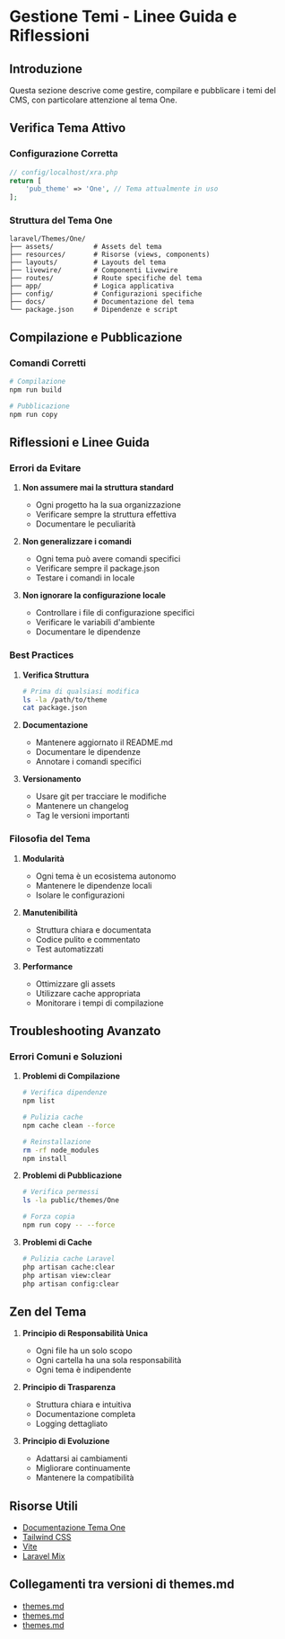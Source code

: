 # Gestione Temi - Linee Guida e Riflessioni

## Introduzione

Questa sezione descrive come gestire, compilare e pubblicare i temi del CMS, con particolare attenzione al tema One.

## Verifica Tema Attivo

### Configurazione Corretta
```php
// config/localhost/xra.php
return [
    'pub_theme' => 'One', // Tema attualmente in uso
];
```

### Struttura del Tema One
```
laravel/Themes/One/
├── assets/          # Assets del tema
├── resources/       # Risorse (views, components)
├── layouts/         # Layouts del tema
├── livewire/        # Componenti Livewire
├── routes/          # Route specifiche del tema
├── app/             # Logica applicativa
├── config/          # Configurazioni specifiche
├── docs/            # Documentazione del tema
└── package.json     # Dipendenze e script
```

## Compilazione e Pubblicazione

### Comandi Corretti
```bash
# Compilazione
npm run build

# Pubblicazione
npm run copy
```

## Riflessioni e Linee Guida

### Errori da Evitare

1. **Non assumere mai la struttura standard**
   - Ogni progetto ha la sua organizzazione
   - Verificare sempre la struttura effettiva
   - Documentare le peculiarità

2. **Non generalizzare i comandi**
   - Ogni tema può avere comandi specifici
   - Verificare sempre il package.json
   - Testare i comandi in locale

3. **Non ignorare la configurazione locale**
   - Controllare i file di configurazione specifici
   - Verificare le variabili d'ambiente
   - Documentare le dipendenze

### Best Practices

1. **Verifica Struttura**
   ```bash
   # Prima di qualsiasi modifica
   ls -la /path/to/theme
   cat package.json
   ```

2. **Documentazione**
   - Mantenere aggiornato il README.md
   - Documentare le dipendenze
   - Annotare i comandi specifici

3. **Versionamento**
   - Usare git per tracciare le modifiche
   - Mantenere un changelog
   - Tag le versioni importanti

### Filosofia del Tema

1. **Modularità**
   - Ogni tema è un ecosistema autonomo
   - Mantenere le dipendenze locali
   - Isolare le configurazioni

2. **Manutenibilità**
   - Struttura chiara e documentata
   - Codice pulito e commentato
   - Test automatizzati

3. **Performance**
   - Ottimizzare gli assets
   - Utilizzare cache appropriata
   - Monitorare i tempi di compilazione

## Troubleshooting Avanzato

### Errori Comuni e Soluzioni

1. **Problemi di Compilazione**
   ```bash
   # Verifica dipendenze
   npm list
   
   # Pulizia cache
   npm cache clean --force
   
   # Reinstallazione
   rm -rf node_modules
   npm install
   ```

2. **Problemi di Pubblicazione**
   ```bash
   # Verifica permessi
   ls -la public/themes/One
   
   # Forza copia
   npm run copy -- --force
   ```

3. **Problemi di Cache**
   ```bash
   # Pulizia cache Laravel
   php artisan cache:clear
   php artisan view:clear
   php artisan config:clear
   ```

## Zen del Tema

1. **Principio di Responsabilità Unica**
   - Ogni file ha un solo scopo
   - Ogni cartella ha una sola responsabilità
   - Ogni tema è indipendente

2. **Principio di Trasparenza**
   - Struttura chiara e intuitiva
   - Documentazione completa
   - Logging dettagliato

3. **Principio di Evoluzione**
   - Adattarsi ai cambiamenti
   - Migliorare continuamente
   - Mantenere la compatibilità

## Risorse Utili

- [Documentazione Tema One](laravel/Themes/One/docs)
- [Tailwind CSS](https://tailwindcss.com/)
- [Vite](https://vitejs.dev/)
- [Laravel Mix](https://laravel-mix.com/)

## Collegamenti tra versioni di themes.md
* [themes.md](docs/rules/themes.md)
* [themes.md](laravel/Modules/Xot/project_docs/themes.md)
* [themes.md](laravel/Modules/Cms/project_docs/frontoffice/themes.md)

